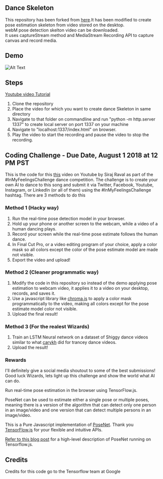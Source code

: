 ## Dance Skeleton

This repository has been forked from [here](https://github.com/llSourcell/InMyFeelings_Challenge).It has been modified to create pose estimation skeleton from video stored on the desktop.</br>
webM pose detection skelton video can be downloaded.</br>
It uses captureStream method and MediaStream Recording API to capture canvas and record media.</br>

## Demo
![Alt Text](https://github.com/gptshubham595/danceSkeleton/blob/master/skeletal.gif)

## Steps
[Youtube video Tutorial](https://youtu.be/nGal-zhsyEc)
1. Clone the repository </br>
2. Place the video for which you want to create dance Skeleton in same directory</br>
3. Navigate to that folder on commandline and run "python -m http.server 1337" to create local server on port 1337 on your machine</br>
4. Navigate to "localhost:1337/index.html"  on browser. </br>
5. Play the video to start the recording and pause the video to stop the recording.



## Coding Challenge - Due Date, August 1 2018 at 12 PM PST

This is the code for this [this](https://youtu.be/prswDGGmYaE) video on Youtube by Siraj Raval as part of the #InMyFeelingsChallenge dance competition. The challenge is to create your own AI to dance to this song and submit it via Twitter, Facebook, Youtube, Instagram, or LinkedIn (or all of them) using the #InMyFeelingsChallenge hashtag. There are 3 methods to do this

### Method 1 (Hacky way)

1. Run the real-time pose detection model in your browser.
2. Hold up your phone or another screen to the webcam, while a video of a human dancing plays.
3. Record your screen while the real-time pose estimate follows the human dance.
4. In Final Cut Pro, or a video editing program of your choice, apply a color mask so all colors except the color of the pose estimate model are made not visible.
5. Export the video and upload!

### Method 2 (Cleaner programmatic way)

1. Modify the code in this repository so instead of the demo applying pose estimation to webcam video, it applies it to a video on your desktop, records, and saves it.
2. Use a javascript library like [chroma.js](https://github.com/gka/chroma.js/) to apply a color mask programmatically to the video, making all colors except for the pose estimate model color not visible.
3. Upload the final result!

### Method 3 (For the realest Wizards)

1. Train an LSTM Neural network on a dataset of Shiggy dance videos similar to what [carykh](https://www.youtube.com/watch?v=Sc7RiNgHHaE&t=273s) did for trancey dance videos.
2. Upload the result!

### Rewards
I'll definitely give a social media shoutout to some of the best submissions! Good luck Wizards, lets light up this challenge and show the world what AI can do.


Run real-time pose estimation in the browser using TensorFlow.js.


PoseNet can be used to estimate either a single pose or multiple poses, meaning there is a version of the algorithm that can detect only one person in an image/video and one version that can detect multiple persons in an image/video.

This is a Pure Javascript implementation of [PoseNet](https://github.com/tensorflow/tfjs-models/tree/master/posenet). Thank you [TensorFlow.js](https://js.tensorflow.org) for your flexible and intuitive APIs.

[Refer to this blog post](https://medium.com/tensorflow/real-time-human-pose-estimation-in-the-browser-with-tensorflow-js-7dd0bc881cd5) for a high-level description of PoseNet running on Tensorflow.js.

## Credits

Credits for this code go to the Tensorflow team at Google
